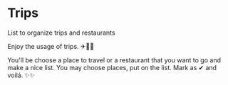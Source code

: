 # Trips
List to organize trips and restaurants

Enjoy the usage of trips. ✈🍝🍷

You'll be choose a place to travel or a restaurant that you want to go and make a nice list.
You may choose places, put on the list. Mark as ✔ and voilá. ✨✨
